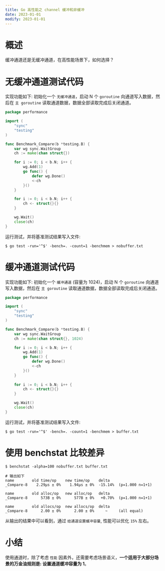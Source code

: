```yaml
---
title: Go 高性能之 channel 缓冲和非缓冲
date: 2023-01-01
modify: 2023-01-01
---
```


# 概述

缓冲通道还是无缓冲通道，在高性能场景下，如何选择？

# 无缓冲通道测试代码

实现功能如下: 初始化一个 `无缓冲通道`，启动 N 个 `goroutine` 向通道写入数据，然后在 `主 goroutine` 读取通道数据，数据全部读取完成后关闭通道。

```go
package performance

import (
	"sync"
	"testing"
)

func Benchmark_Compare(b *testing.B) {
	var wg sync.WaitGroup
	ch := make(chan struct{})

	for i := 0; i < b.N; i++ {
		wg.Add(1)
		go func() {
			defer wg.Done()
			<-ch
		}()
	}

	for i := 0; i < b.N; i++ {
		ch <- struct{}{}
	}

	wg.Wait()
	close(ch)
}
```

运行测试，并将基准测试结果写入文件:

```shell
$ go test -run='^$' -bench=. -count=1 -benchmem > nobuffer.txt 
```

# 缓冲通道测试代码

实现功能如下: 初始化一个 `缓冲通道` (容量为 1024)，启动 N 个 `goroutine` 向通道写入数据，然后在 `主 goroutine` 读取通道数据，数据全部读取完成后关闭通道。

```go
package performance

import (
	"sync"
	"testing"
)

func Benchmark_Compare(b *testing.B) {
	var wg sync.WaitGroup
	ch := make(chan struct{}, 1024)

	for i := 0; i < b.N; i++ {
		wg.Add(1)
		go func() {
			defer wg.Done()
			<-ch
		}()
	}
    
	for i := 0; i < b.N; i++ {
		ch <- struct{}{}
	}

	wg.Wait()
	close(ch)
}
```

运行测试，并将基准测试结果写入文件:

```shell
$ go test -run='^$' -bench=. -count=1 -benchmem > buffer.txt
```

# 使用 benchstat 比较差异

```shell
$ benchstat -alpha=100 nobuffer.txt buffer.txt

# 输出如下
name        old time/op    new time/op    delta
_Compare-8    2.29µs ± 0%    1.94µs ± 0%  -15.14%  (p=1.000 n=1+1)

name        old alloc/op   new alloc/op   delta
_Compare-8      573B ± 0%      577B ± 0%   +0.70%  (p=1.000 n=1+1)

name        old allocs/op  new allocs/op  delta
_Compare-8      2.00 ± 0%      2.00 ± 0%     ~     (all equal)
```

从输出的结果中可以看到，通过 `给通道设置缓冲容量`, 性能可以优化 `15%` 左右。

# 小结

使用通道时，除了考虑 `性能` 因素外，还需要考虑场景语义，**一个适用于大部分场景的万金油规则是: 设置通道缓冲容量为 1**。
